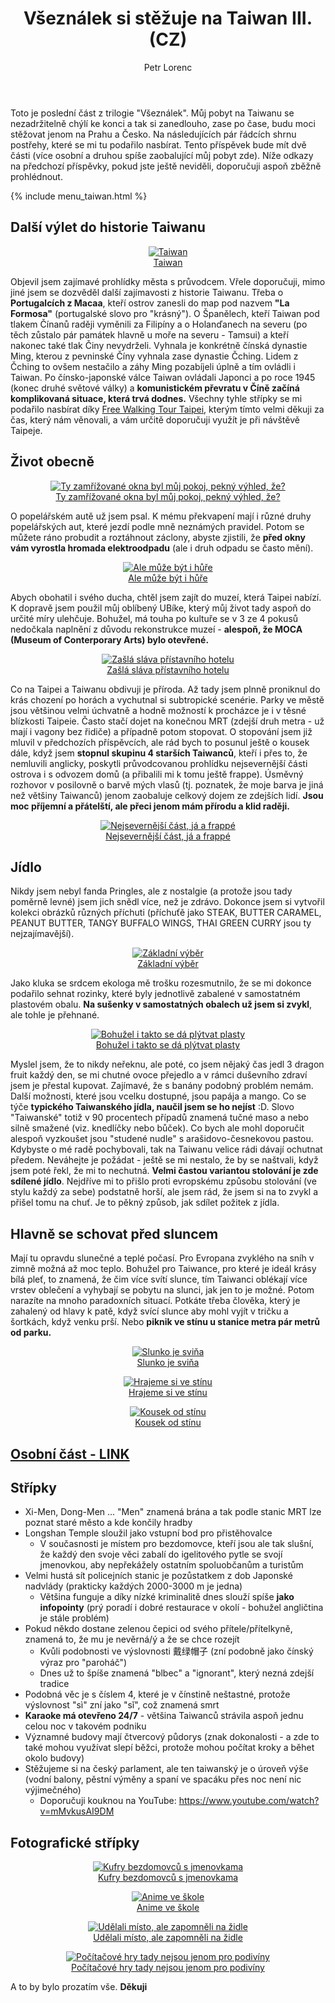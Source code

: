 ﻿---
layout: post
title: Všeználek si stěžuje na Taiwan III. (CZ)
description: Toto je poslední část z trilogie "Všeználek". Můj pobyt na Taiwanu se nezadržitelně chýlí ke konci a tak si zanedlouho, zase po čase, budu moci stěžovat jenom na Prahu a Česko. Na následujících pár řádcích shrnu postřehy, které se mi tu podařilo nasbírat. Tento příspěvek bude více zaobalující můj pobyt zde.
author: Petr Lorenc
comments: true
---

Toto je poslední část z trilogie "Všeználek". Můj pobyt na Taiwanu se nezadržitelně chýlí ke konci a tak si zanedlouho, zase po čase, budu moci stěžovat jenom na Prahu a Česko. Na následujících pár řádcích shrnu postřehy, které se mi tu podařilo nasbírat. Tento příspěvek bude mít dvě části (více osobní a druhou spíše zaobalující můj pobyt zde). Níže odkazy na předchozí příspěvky, pokud jste ještě neviděli, doporučuji aspoň zběžně prohlédnout.

{% include menu_taiwan.html %}

## Další výlet do historie Taiwanu

<figure class="image" align="middle">
  <a href="{{ site.baseurl }}/images/vseznalek3/00.jpg" data-lightbox="Taiwan" data-title="Taiwan" data-lightbox="roadtrip">
    <img src="{{ site.baseurl }}/images/vseznalek3/00.jpg" alt="Taiwan" title="Taiwan"/>
    <figcaption>Taiwan</figcaption>
  </a>
</figure>

Objevil jsem zajímavé prohlídky města s průvodcem. Vřele doporučuji, mimo jiné jsem se dozvěděl další zajímavosti z historie Taiwanu. Třeba o **Portugalcích z Macaa**, kteří ostrov zanesli do map pod nazvem **"La Formosa"** (portugalské slovo pro "krásný"). O Španělech, kteří Taiwan pod tlakem Čínanů raději vyměnili za Filipíny a o Holanďanech na severu (po těch zůstalo pár památek hlavně u moře na severu - Tamsui) a kteří nakonec také tlak Činy nevydrželi. Vyhnala je konkrétně čínská dynastie Ming, kterou z pevninské Číny vyhnala zase dynastie Čching. Lidem z Čching to ovšem nestačilo a záhy Ming pozabíjeli úplně a tím ovládli i Taiwan. Po čínsko-japonské válce Taiwan ovládali Japonci a po roce 1945 (konec druhé světové války) a **komunistickém převratu v Číně začíná komplikovaná situace, která trvá dodnes.** Všechny tyhle střípky se mi podařilo nasbírat díky <a href="https://www.likeitformosa.com/">Free Walking Tour Taipei</a>, kterým tímto velmi děkuji za čas, který nám věnovali, a vám určitě doporučuji využít je při návštěvě Taipeje.

## Život obecně

<figure class="image" align="middle">
  <a href="{{ site.baseurl }}/images/vseznalek3/01.jpg" data-lightbox="Ty zamřížované okna byl můj pokoj, pekný výhled, že?" data-title="Ty zamřížované okna byl můj pokoj, pekný výhled, že?" data-lightbox="roadtrip">
    <img src="{{ site.baseurl }}/images/vseznalek3/01.jpg" alt="Ty zamřížované okna byl můj pokoj, pekný výhled, že?" title="Ty zamřížované okna byl můj pokoj, pekný výhled, že?"/>
    <figcaption>Ty zamřížované okna byl můj pokoj, pekný výhled, že?</figcaption>
  </a>
</figure>

O popelářském autě už jsem psal. K mému překvapení mají i různé druhy popelářských aut, které jezdí podle mně neznámých pravidel. Potom se můžete ráno probudit a roztáhnout záclony, abyste zjistili, že **před okny vám vyrostla hromada elektroodpadu** (ale i druh odpadu se často mění). 

<figure class="image" align="middle">
  <a href="{{ site.baseurl }}/images/vseznalek3/02.jpg" data-lightbox="Ale může být i hůře" data-title="Ale může být i hůře" data-lightbox="roadtrip">
    <img src="{{ site.baseurl }}/images/vseznalek3/02.jpg" alt="Ale může být i hůře" title="Ale může být i hůře"/>
    <figcaption>Ale může být i hůře</figcaption>
  </a>
</figure>

Abych obohatil i svého ducha, chtěl jsem zajít do muzeí, která Taipei nabízí. K dopravě jsem použil můj oblíbený UBíke, který můj život tady aspoň do určité míry ulehčuje. Bohužel, má touha po kultuře se v 3 ze 4 pokusů nedočkala naplnění z důvodu rekonstrukce muzeí - **alespoň, že MOCA (Museum of Conterporary Arts) bylo otevřené.**

<figure class="image" align="middle">
  <a href="{{ site.baseurl }}/images/vseznalek3/04.jpg" data-lightbox="Zašlá sláva přístavního hotelu" data-title="Zašlá sláva přístavního hotelu" data-lightbox="roadtrip">
    <img src="{{ site.baseurl }}/images/vseznalek3/04.jpg" alt="Zašlá sláva přístavního hotelu" title="Zašlá sláva přístavního hotelu"/>
    <figcaption>Zašlá sláva přístavního hotelu</figcaption>
  </a>
</figure>

Co na Taipei a Taiwanu obdivuji je příroda. Až tady jsem plnně proniknul do krás chození po horách a vychutnal si subtropické scenérie. Parky ve městě jsou většinou velmi úchvatně a hodně možností k procházce je i v těsné blízkosti Taipeie. Často stačí dojet na konečnou MRT (zdejší druh metra - už mají i vagony bez řidiče) a případně potom stopovat. O stopování jsem již mluvil v předchozích příspěvcích, ale rád bych to posunul ještě o kousek dále, když jsem **stopnul skupinu 4 starších Taiwanců**, kteří i přes to, že nemluvili anglicky, poskytli průvodcovanou prohlídku nejsevernější části ostrova i s odvozem domů (a přibalili mi k tomu ještě frappe). Úsměvný rozhovor v posilovně o barvě mých vlasů (tj. poznatek, že moje barva je jiná než většiny Taiwanců) jenom zaobaluje celkový dojem ze zdejších lidí. **Jsou moc příjemní a přátelští, ale přeci jenom mám přírodu a klid raději.**

<figure class="image" align="middle">
  <a href="{{ site.baseurl }}/images/vseznalek3/03.jpg" data-lightbox="Nejsevernější část, já a frappé" data-title="Nejsevernější část, já a frappé" data-lightbox="roadtrip">
    <img src="{{ site.baseurl }}/images/vseznalek3/03.jpg" alt="Nejsevernější část, já a frappé" title="Nejsevernější část, já a frappé"/>
    <figcaption>Nejsevernější část, já a frappé</figcaption>
  </a>
</figure>

## Jídlo

Nikdy jsem nebyl fanda Pringles, ale z nostalgie (a protože jsou tady poměrně levné) jsem jich snědl více, než je zdrávo. Dokonce jsem si vytvořil kolekci obrázků různých příchuti (příchuťě jako STEAK, BUTTER CARAMEL, PEANUT BUTTER, TANGY BUFFALO WINGS, THAI GREEN CURRY jsou ty nejzajímavější). 

<figure class="image" align="middle">
  <a href="{{ site.baseurl }}/images/vseznalek3/05.jpg" data-lightbox="Základní výběr" data-title="Základní výběr" data-lightbox="roadtrip">
    <img src="{{ site.baseurl }}/images/vseznalek3/05.jpg" alt="Základní výběr" title="Základní výběr"/>
    <figcaption>Základní výběr</figcaption>
  </a>
</figure>

Jako kluka se srdcem ekologa mě trošku rozesmutnilo, že se mi dokonce podařilo sehnat rozinky, které byly jednotlivě zabalené v samostatném plastovém obalu. **Na sušenky v samostatných obalech už jsem si zvykl**, ale tohle je přehnané. 

<figure class="image" align="middle">
  <a href="{{ site.baseurl }}/images/vseznalek3/06.jpg" data-lightbox="Bohužel i takto se dá plýtvat plasty" data-title="Bohužel i takto se dá plýtvat plasty" data-lightbox="roadtrip">
    <img src="{{ site.baseurl }}/images/vseznalek3/06.jpg" alt="Bohužel i takto se dá plýtvat plasty" title="Bohužel i takto se dá plýtvat plasty"/>
    <figcaption>Bohužel i takto se dá plýtvat plasty</figcaption>
  </a>
</figure>

Myslel jsem, že to nikdy neřeknu, ale poté, co jsem nějaký čas jedl 3 dragon fruit každý den, se mi chutné ovoce přejedlo a v rámci duševního zdraví jsem je přestal kupovat. Zajímavé, že s banány podobný problém nemám. Další možnosti, které jsou vcelku dostupné, jsou papája a mango. Co se týče **typického Taiwanského jídla, naučil jsem se ho nejíst** :D. Slovo "Taiwanské" totiž v 90 procentech případů znamená tučné maso a nebo silně smažené (viz. knedlíčky nebo bůček). Co bych ale mohl doporučit alespoň vyzkoušet jsou "studené nudle" s arašidovo-česnekovou pastou. Kdybyste o mé radě pochybovali, tak na Taiwanu velice rádi dávají ochutnat předem. Neváhejte je požádat - ještě se mi nestalo, že by se naštvali, když jsem poté řekl, že mi to nechutná. **Velmi častou variantou stolování je zde sdílené jídlo**. Nejdříve mi to přišlo proti evropskému způsobu stolování (ve stylu každý za sebe) podstatně horší, ale jsem rád, že jsem si na to zvykl a přišel tomu na chuť. Je to pěkný způsob, jak sdílet požitek z jídla.

## Hlavně se schovat před sluncem

Mají tu opravdu slunečné a teplé počasí. Pro Evropana zvyklého na sníh v zimně možná až moc teplo. Bohužel pro Taiwance, pro které je ideál krásy bílá pleť, to znamená, že čim více svítí slunce, tím Taiwanci oblékají více vrstev oblečení a vyhybají se pobytu na slunci, jak jen to je možné. Potom narazíte na mnoho paradoxních situací. Potkáte třeba člověka, který je zahalený od hlavy k patě, když svící slunce aby mohl vyjít v tričku a šortkách, když venku prší. Nebo **piknik ve stínu u stanice metra pár metrů od parku.**

<figure class="image" align="middle">
  <a href="{{ site.baseurl }}/images/vseznalek3/10.jpg" data-lightbox="Slunko je sviňa" data-title="Slunko je sviňa" data-lightbox="roadtrip">
    <img src="{{ site.baseurl }}/images/vseznalek3/10.jpg" alt="Slunko je sviňa" title="Slunko je sviňa"/>
    <figcaption>Slunko je sviňa</figcaption>
  </a>
</figure>

<figure class="image" align="middle">
  <a href="{{ site.baseurl }}/images/vseznalek3/13.jpg" data-lightbox="Hrajeme si ve stínu" data-title="Hrajeme si ve stínu" data-lightbox="roadtrip">
    <img src="{{ site.baseurl }}/images/vseznalek3/13.jpg" alt="Hrajeme si ve stínu" title="Hrajeme si ve stínu"/>
    <figcaption>Hrajeme si ve stínu</figcaption>
  </a>
</figure>

<figure class="image" align="middle">
  <a href="{{ site.baseurl }}/images/vseznalek3/14.jpg" data-lightbox="Kousek od stínu" data-title="Kousek od stínu" data-lightbox="roadtrip">
    <img src="{{ site.baseurl }}/images/vseznalek3/14.jpg" alt="Kousek od stínu" title="Kousek od stínu"/>
    <figcaption>Kousek od stínu</figcaption>
  </a>
</figure>


## <a href="/Osobni-pocit-Taiwan/">**Osobní část - LINK**</a>

## Střípky

  * Xi-Men, Dong-Men ... "Men" znamená brána a tak podle stanic MRT lze poznat staré město a kde končily hradby
  * Longshan Temple sloužil jako vstupní bod pro přistěhovalce
    * V současnosti je místem pro bezdomovce, kteří jsou ale tak slušní, že každý den svoje věci zabalí do igelitového pytle se svojí jmenovkou, aby nepřekážely ostatním spoluobčanům a turistům
  * Velmi hustá sít policejních stanic je pozůstatkem z dob Japonské nadvlády (prakticky každých 2000-3000 m je jedna)
    * Většina funguje a díky nízké kriminalitě dnes slouží spíše **jako infopointy** (prý poradí i dobré restaurace v okolí - bohužel angličtina je stále problém)
  * Pokud někdo dostane zelenou čepici od svého přítele/přítelkyně, znamená to, že mu je nevěrná/ý a že se chce rozejít
    * Kvůli podobnosti ve výslovnosti 戴绿帽子 (zní podobně jako čínský výraz pro "paroháč")
    * Dnes už to špíše znamená "blbec" a "ignorant", který nezná zdejší tradice
  * Podobná věc je s číslem 4, které je v čínstině neštastné, protože výslovnost "sì" zní jako "sǐ", což znamená smrt
  * **Karaoke má otevřeno 24/7** - většina Taiwanců strávila aspoň jednu celou noc v takovém podniku
  * Významné budovy mají čtvercový půdorys (znak dokonalosti - a zde to také mohou využívat slepí běžci, protože mohou počítat kroky a běhet okolo budovy)
  * Stěžujeme si na český parlament, ale ten taiwanský je o úroveň výše (vodní balony, pěstní výměny a spaní ve spacáku přes noc není nic výjimečného)
    * Doporučuji kouknou na YouTube: https://www.youtube.com/watch?v=mMvkusAI9DM

## Fotografické střípky

<figure class="image" align="middle">
  <a href="{{ site.baseurl }}/images/vseznalek3/07.jpg" data-lightbox="Kufry bezdomovců s jmenovkama" data-title="Kufry bezdomovců s jmenovkama" data-lightbox="roadtrip">
    <img src="{{ site.baseurl }}/images/vseznalek3/07.jpg" alt="Kufry bezdomovců s jmenovkama" title="Kufry bezdomovců s jmenovkama"/>
    <figcaption>Kufry bezdomovců s jmenovkama</figcaption>
  </a>
</figure>

<figure class="image" align="middle">
  <a href="{{ site.baseurl }}/images/vseznalek3/09.jpg" data-lightbox="Anime ve škole" data-title="Anime ve škole" data-lightbox="roadtrip">
    <img src="{{ site.baseurl }}/images/vseznalek3/09.jpg" alt="Anime ve škole" title="Anime ve škole"/>
    <figcaption>Anime ve škole</figcaption>
  </a>
</figure>

<figure class="image" align="middle">
  <a href="{{ site.baseurl }}/images/vseznalek3/12.jpg" data-lightbox="Udělali místo, ale zapomněli na židle" data-title="Udělali místo, ale zapomněli na židle" data-lightbox="roadtrip">
    <img src="{{ site.baseurl }}/images/vseznalek3/12.jpg" alt="Udělali místo, ale zapomněli na židle" title="Udělali místo, ale zapomněli na židle"/>
    <figcaption>Udělali místo, ale zapomněli na židle</figcaption>
  </a>
</figure>

<figure class="image" align="middle">
  <a href="{{ site.baseurl }}/images/vseznalek3/11.jpg" data-lightbox="Počítačové hry tady nejsou jenom pro podivíny" data-title="Počítačové hry tady nejsou jenom pro podivíny" data-lightbox="roadtrip">
    <img src="{{ site.baseurl }}/images/vseznalek3/11.jpg" alt="Počítačové hry tady nejsou jenom pro podivíny" title="Počítačové hry tady nejsou jenom pro podivíny"/>
    <figcaption>Počítačové hry tady nejsou jenom pro podivíny</figcaption>
  </a>
</figure>

 A to by bylo prozatím vše. **Děkuji**
















